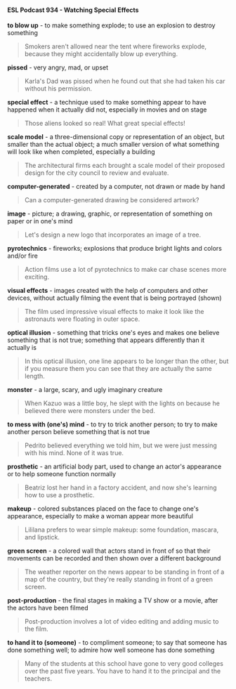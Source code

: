 #### ESL Podcast 934 - Watching Special Effects

**to blow up** - to make something explode; to use an explosion to destroy
something

> Smokers aren't allowed near the tent where fireworks explode, because they
might accidentally blow up everything.

**pissed** - very angry, mad, or upset

> Karla's Dad was pissed when he found out that she had taken his car without
his permission.

**special effect** - a technique used to make something appear to have happened
when it actually did not, especially in movies and on stage

> Those aliens looked so real! What great special effects!

**scale model** - a three-dimensional copy or representation of an object, but
smaller than the actual object; a much smaller version of what something will
look like when completed, especially a building

> The architectural firms each brought a scale model of their proposed design for
the city council to review and evaluate.

**computer-generated** - created by a computer, not drawn or made by hand

> Can a computer-generated drawing be considered artwork?

**image** - picture; a drawing, graphic, or representation of something on paper or
in one's mind

> Let's design a new logo that incorporates an image of a tree.

**pyrotechnics** - fireworks; explosions that produce bright lights and colors and/or
fire

> Action films use a lot of pyrotechnics to make car chase scenes more exciting.

**visual effects** - images created with the help of computers and other devices,
without actually filming the event that is being portrayed (shown)

> The film used impressive visual effects to make it look like the astronauts were
floating in outer space.

**optical illusion** - something that tricks one's eyes and makes one believe
something that is not true; something that appears differently than it actually is

> In this optical illusion, one line appears to be longer than the other, but if you
measure them you can see that they are actually the same length.

**monster** - a large, scary, and ugly imaginary creature

> When Kazuo was a little boy, he slept with the lights on because he believed
there were monsters under the bed.

**to mess with (one's) mind** - to try to trick another person; to try to make
another person believe something that is not true

> Pedrito believed everything we told him, but we were just messing with his
mind. None of it was true.

**prosthetic** - an artificial body part, used to change an actor's appearance or to
help someone function normally

> Beatriz lost her hand in a factory accident, and now she's learning how to use a
prosthetic.

**makeup** - colored substances placed on the face to change one's appearance,
especially to make a woman appear more beautiful

> Lililana prefers to wear simple makeup: some foundation, mascara, and lipstick.

**green screen** - a colored wall that actors stand in front of so that their
movements can be recorded and then shown over a different background

> The weather reporter on the news appear to be standing in front of a map of the
country, but they're really standing in front of a green screen.

**post-production** - the final stages in making a TV show or a movie, after the
actors have been filmed

> Post-production involves a lot of video editing and adding music to the film.

**to hand it to (someone)** - to compliment someone; to say that someone has
done something well; to admire how well someone has done something

> Many of the students at this school have gone to very good colleges over the
past five years. You have to hand it to the principal and the teachers.


